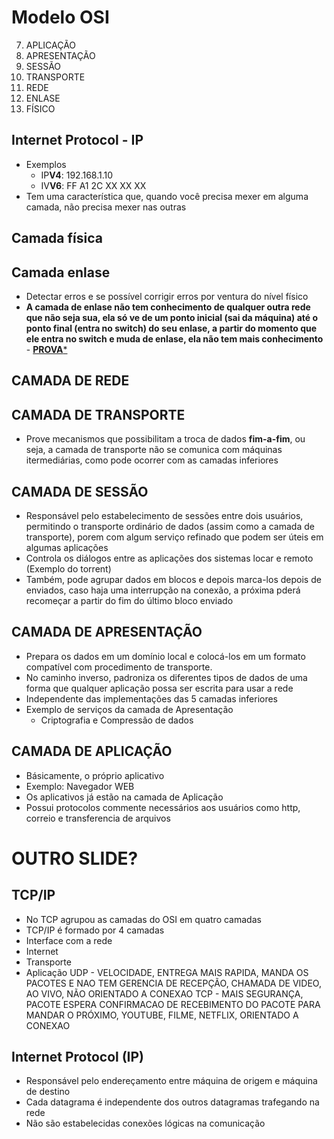 # Modelo OSI
7) APLICAÇÃO
6) APRESENTAÇÃO
5) SESSÃO
4) TRANSPORTE
3) REDE
2) ENLASE
1) FÍSICO
 
## Internet Protocol - IP
* Exemplos
  * IP**V4**: 192.168.1.10
  * IV**V6**: FF A1 2C XX XX XX
* Tem uma característica que, quando você precisa mexer em alguma camada, não precisa mexer nas outras

## Camada física

## Camada enlase
* Detectar erros e se possível corrigir erros por ventura do nível físico
* **A camada de enlase não tem conhecimento de qualquer outra rede que não seja sua, ela só ve de um ponto inicial (sai da máquina) até o ponto final (entra no switch) do seu enlase, a partir do momento que ele entra no switch e muda  de enlase, ela não tem mais conhecimento** - <ins>**PROVA***</ins>

## CAMADA DE REDE

## CAMADA DE TRANSPORTE
* Prove mecanismos que possibilitam a troca de dados **fim-a-fim**, ou seja, a camada de transporte não se comunica com máquinas itermediárias, como pode ocorrer com as camadas inferiores

## CAMADA DE SESSÃO
* Responsável pelo estabelecimento de sessões entre dois usuários, permitindo o transporte ordinário de dados (assim como a camada de transporte), porem com algum serviço refinado que podem ser úteis em algumas aplicações
* Controla os diálogos entre as aplicações dos sistemas locar e remoto (Exemplo do torrent)
* Também, pode agrupar dados em blocos e depois marca-los depois de enviados, caso haja uma interrupção na conexão, a próxima pderá recomeçar a partir do fim do último bloco enviado

## CAMADA DE APRESENTAÇÃO
* Prepara os dados em um domínio local e colocá-los em um formato compatível com procedimento de transporte.
* No caminho inverso, padroniza os diferentes tipos de dados de uma forma que qualquer aplicação possa ser  escrita para usar a rede
* Independente das implementações das 5 camadas inferiores
* Exemplo de serviços da camada de Apresentação
  * Criptografia e Compressão de dados
 
## CAMADA DE APLICAÇÃO
* Básicamente, o próprio aplicativo
* Exemplo: Navegador WEB
* Os aplicativos já estão na camada de Aplicação
* Possui protocolos commente necessários aos usuários como http, correio e transferencia de arquivos

# OUTRO SLIDE?

## TCP/IP
* No TCP agrupou as camadas do OSI em quatro camadas
* TCP/IP é formado por 4 camadas
 * Interface com a rede
 * Internet
 * Transporte
 * Aplicação
UDP - VELOCIDADE, ENTREGA MAIS RAPIDA, MANDA OS PACOTES E NAO TEM GERENCIA DE RECEPÇÃO, CHAMADA DE VIDEO, AO VIVO, NÃO ORIENTADO A CONEXAO
TCP - MAIS SEGURANÇA, PACOTE ESPERA CONFIRMACAO DE RECEBIMENTO DO PACOTE PARA MANDAR O PRÓXIMO, YOUTUBE, FILME, NETFLIX, ORIENTADO A CONEXAO

## Internet Protocol (IP)
* Responsável pelo endereçamento entre máquina de origem e máquina de destino
* Cada datagrama é independente dos outros datagramas trafegando na rede
 * Não são estabelecidas conexões lógicas na comunicação

